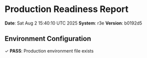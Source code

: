 # Production Readiness Report

**Date**: Sat Aug  2 15:40:10 UTC 2025
**System**: r3e
**Version**: b0192d5


## Environment Configuration

✓ **PASS**: Production environment file exists
